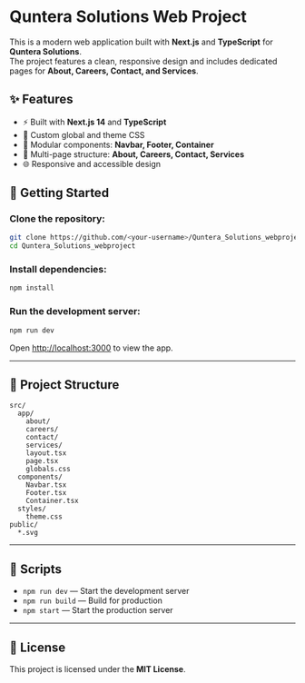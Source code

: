 # Quntera Solutions Web Project

This is a modern web application built with **Next.js** and **TypeScript** for **Quntera Solutions**.  
The project features a clean, responsive design and includes dedicated pages for **About, Careers, Contact, and Services**.

## ✨ Features
- ⚡ Built with **Next.js 14** and **TypeScript**
- 🎨 Custom global and theme CSS
- 🧩 Modular components: **Navbar, Footer, Container**
- 📄 Multi-page structure: **About, Careers, Contact, Services**
- 🌐 Responsive and accessible design

## 🚀 Getting Started

### Clone the repository:
```bash
git clone https://github.com/<your-username>/Quntera_Solutions_webproject.git
cd Quntera_Solutions_webproject
```

### Install dependencies:
```bash
npm install
```

### Run the development server:
```bash
npm run dev
```

Open [http://localhost:3000](http://localhost:3000) to view the app.

---

## 📂 Project Structure
```
src/
  app/
    about/
    careers/
    contact/
    services/
    layout.tsx
    page.tsx
    globals.css
  components/
    Navbar.tsx
    Footer.tsx
    Container.tsx
  styles/
    theme.css
public/
  *.svg
```

---

## 📜 Scripts
- `npm run dev` — Start the development server  
- `npm run build` — Build for production  
- `npm start` — Start the production server  

---

## 📄 License
This project is licensed under the **MIT License**.
